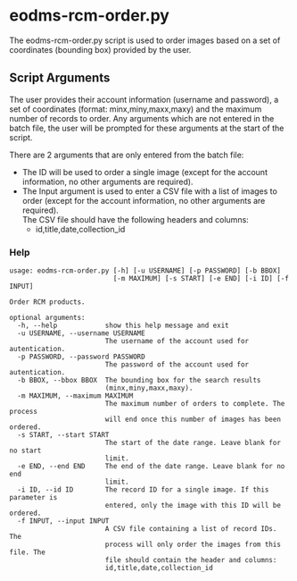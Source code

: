 # eodms-rcm-order.py

The eodms-rcm-order.py script is used to order images based on a set of coordinates (bounding box) provided by the user. 

## Script Arguments

The user provides their account information (username and password), a set of coordinates (format: minx,miny,maxx,maxy) and the maximum number of records to order. Any arguments which are not entered in the batch file, the user will be prompted for these arguments at the start of the script.

There are 2 arguments that are only entered from the batch file:
* The ID will be used to order a single image (except for the account information, no other arguments are required).
* The Input argument is used to enter a CSV file with a list of images to order (except for the account information, no other arguments are required).<br>
The CSV file should have the following headers and columns:
  * id,title,date,collection_id

### Help

```
usage: eodms-rcm-order.py [-h] [-u USERNAME] [-p PASSWORD] [-b BBOX]
                          [-m MAXIMUM] [-s START] [-e END] [-i ID] [-f INPUT]

Order RCM products.

optional arguments:
  -h, --help            show this help message and exit
  -u USERNAME, --username USERNAME
                        The username of the account used for autentication.
  -p PASSWORD, --password PASSWORD
                        The password of the account used for autentication.
  -b BBOX, --bbox BBOX  The bounding box for the search results
                        (minx,miny,maxx,maxy).
  -m MAXIMUM, --maximum MAXIMUM
                        The maximum number of orders to complete. The process
                        will end once this number of images has been ordered.
  -s START, --start START
                        The start of the date range. Leave blank for no start
                        limit.
  -e END, --end END     The end of the date range. Leave blank for no end
                        limit.
  -i ID, --id ID        The record ID for a single image. If this parameter is
                        entered, only the image with this ID will be ordered.
  -f INPUT, --input INPUT
                        A CSV file containing a list of record IDs. The
                        process will only order the images from this file. The
                        file should contain the header and columns:
                        id,title,date,collection_id
```
